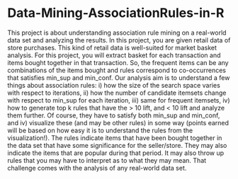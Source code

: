 # Data-Mining-AssociationRules-in-R
This project is about understanding association rule mining on a real-world data set and analyzing the results. In this project, you are given retail data of store purchases. This kind of retail data is well-suited for market basket analysis.
For this project, you will extract basket for each transaction and items bought together in that transaction. So, the frequent items can be any combinations of the items bought and rules
correspond to co-occurrences that satisfies min_sup and min_conf. Our analysis aim is to understand a few things about association rules: i) how the size of the
search space varies with respect to iterations, ii) how the number of candidate itemsets change with respect to min_sup for each iteration, iii) same for frequent itemsets, iv) how to generate
top k rules that have the > 10 lift, and < 10 lift and analyze them further. Of course, they have to satisfy both min_sup and min_conf, and iv) visualize these (and may be other rules) in some way
(points earned will be based on how easy it is to understand the rules from the visualization!). The rules indicate items that have been bought together in the data set that have some
significance for the seller/store. They may also indicate the items that are popular during that period. It may also throw up rules that you may have to interpret as to what they may mean.
That challenge comes with the analysis of any real-world data set.
